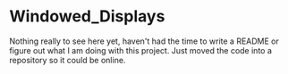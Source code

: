 # Windowed_Displays

Nothing really to see here yet, haven't had the time to write a README or figure out what I am doing with this project. Just moved the code into a repository so it could be online.

